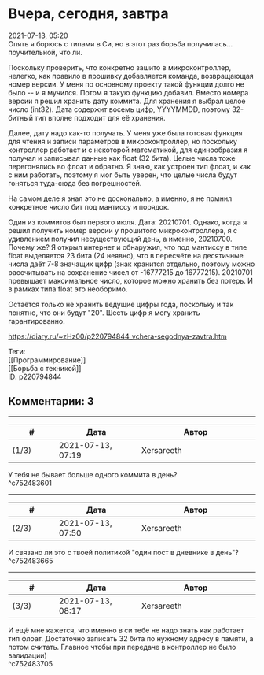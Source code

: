 Вчера, сегодня, завтра
======================

  
2021-07-13, 05:20  
 Опять я борюсь с типами в Си, но в этот раз борьба получилась... поучительной, что ли.   
   
 Поскольку проверить, что конкретно зашито в микроконтроллер, нелегко, как правило в прошивку добавляется команда, возвращающая номер версии. У меня по основному проекту такой функции долго не было -- и я мучился. Потом я такую функцию добавил. Вместо номера версии я решил хранить дату коммита. Для хранения я выбрал целое число (int32). Дата содержит восемь цифр, YYYYMMDD, поэтому 32-битный тип вполне подходит для её хранения.   
   
 Далее, дату надо как-то получать. У меня уже была готовая функция для чтения и записи параметров в микроконтроллер, но поскольку контроллер работает и с некоторой математикой, для единообразия я получал и записывал данные как float (32 бита). Целые числа тоже перегонялись во флоат и обратно. Я знаю, как устроен тип флоат, и как с ним работать, поэтому я мог быть уверен, что целые числа будут гоняться туда-сюда без погрешностей.   
   
 На самом деле я знал это не досконально, а именно, я не помнил конкретное число бит под мантиссу и порядок.   
   
 Один из коммитов был первого июля. Дата: 20210701. Однако, когда я решил получить номер версии у прошитого микроконтроллера, я с удивлением получил несуществующий день, а именно, 20210700. Почему же? Я открыл интернет и обнаружил, что под мантиссу в типе float выделяется 23 бита (24 неявно), что в пересчёте на десятичные числа даёт 7-8 значащих цифр (знак хранится отдельно, поэтому можно рассчитывать на сохранение чисел от -16777215 до 16777215). 20210701 превышает максимальное число, которое можно хранить без потерь. И в рамках типа float это необоримо.   
   
 Остаётся только не хранить ведущие цифры года, поскольку и так понятно, что они будут "20". Шесть цифр я могу хранить гарантированно.   
  
<https://diary.ru/~zHz00/p220794844_vchera-segodnya-zavtra.htm>  
  
Теги:  
[[Программирование]]  
[[Борьба с техникой]]  
ID: p220794844  


Комментарии: 3
--------------

  


---



|         #         |              Дата              |                     Автор                     |           ID           |
| --- | --- | --- | --- |
| (1/3) | 2021-07-13, 07:19 | Xersareeth | c752483601 |

  
 У тебя не бывает больше одного коммита в день?   
 ^c752483601

---



|         #         |              Дата              |                     Автор                     |           ID           |
| --- | --- | --- | --- |
| (2/3) | 2021-07-13, 07:50 | Xersareeth | c752483665 |

  
 И связано ли это с твоей политикой "один пост в дневнике в день"?   
 ^c752483665

---



|         #         |              Дата              |                     Автор                     |           ID           |
| --- | --- | --- | --- |
| (3/3) | 2021-07-13, 08:17 | Xersareeth | c752483705 |

  
 И ещё мне кажется, что именно в си тебе не надо знать как работает тип флоат. Достаточно записать 32 бита по нужному адресу в памяти, а потом считать. Главное чтобы при передаче в контроллер не было валидации)   
 ^c752483705